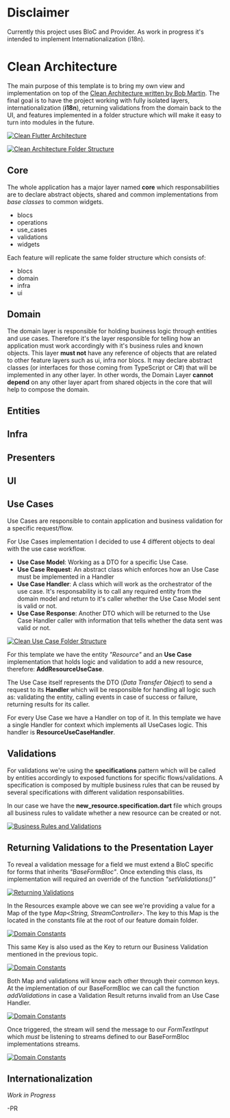 # Disclaimer
Currently this project uses BloC and Provider. As work in progress it's intended to implement Internationalization (i18n).

# Clean Architecture
The main purpose of this template is to bring my own view and implementation on top of the [Clean Architecture written by Bob Martin](https://blog.cleancoder.com/uncle-bob/2012/08/13/the-clean-architecture.html). The final goal is to have the project working with fully isolated layers, internationalization (**i18n**), returning validations from the domain back to the UI, and features implemented in a folder structure which will make it easy to turn into modules in the future. 

[![Clean Flutter Architecture](https://i.imgur.com/aPBJQP4.jpg)](https://github.com/gjmcodes/flutter_clean_template)




[![Clean Architecture Folder Structure](https://i.imgur.com/hN1JTvC.png)](https://github.com/gjmcodes/flutter_clean_template)



## Core
The whole application has a major layer named **core** which responsabilities are to declare abstract objects, shared and common implementations from *base classes* to common widgets.

- blocs
- operations
- use_cases
- validations
- widgets

Each feature will replicate the same folder structure which consists of:
- blocs
- domain
- infra
- ui

## Domain
The domain layer is responsible for holding business logic through entities and use cases. Therefore it's the layer responsible for telling how an application must work accordingly with it's business rules and known objects. This layer **must not** have any reference of objects that are related to other feature layers such as ui, infra nor blocs. It may declare abstract classes (or interfaces for those coming from TypeScript or C#) that will be implemented in any other layer. In other words, the Domain Layer **cannot depend** on any other layer apart from shared objects in the core that will help to compose the domain.

## Entities
## Infra
## Presenters
## UI



## Use Cases
Use Cases are responsible to contain application and business validation for a specific request/flow.

For Use Cases implementation I decided to use 4 different objects to deal with the use case workflow.

- **Use Case Model**: Working as a DTO for a specific Use Case.
- **Use Case Request**: An abstract class which enforces how an Use Case must be implemented in a Handler
- **Use Case Handler**: A class which will work as the orchestrator of the use case. It's responsability is to call any required entity from the domain model and return to it's caller whether the Use Case Model sent is valid or not.
- **Use Case Response**: Another DTO which will be returned to the Use Case Handler caller with information that tells whether the data sent was valid or not.

[![Clean Use Case Folder Structure](https://i.imgur.com/29gWhQv.png)](https://github.com/gjmcodes/flutter_clean_template)

 For this template we have the entity *"Resource"* and an **Use Case** implementation that holds logic and validation to add a new resource, therefore: **AddResourceUseCase**.

The Use Case itself represents the DTO (*Data Transfer Object*) to send a request to its **Handler** which will be responsible for handling all logic such as: validating the entity, calling events in case of success or failure, returning results for its caller.

For every Use Case we have a Handler on top of it. In this template we have a single Handler for context which implements all UseCases logic. This handler is **ResourceUseCaseHandler**.

## Validations
For validations we're using the **specifications** pattern which will be called by entities accordingly to exposed functions for specific flows/validations. A specification is composed by multiple business rules that can be reused by several specifications with different validation responsabilities.

In our case we have the **new_resource.specification.dart** file which groups all business rules to validate whether a new resource can be created or not.

[![Business Rules and Validations](https://i.imgur.com/jmq2snP.png)](https://github.com/gjmcodes/flutter_clean_template)


## Returning Validations to the Presentation Layer
To reveal a validation message for a field we must extend a BloC specific for forms that inherits *"BaseFormBloc"*. Once extending this class, its implementation will required an override of the function *"setValidations()"*

[![Returning Validations](https://i.imgur.com/duFd9MI.png)](https://github.com/gjmcodes/flutter_clean_template)

In the Resources example above we can see we're providing a value for a Map of the type *Map<String, StreamController<String>>*. The key to this Map is the located in the constants file at the root of our feature domain folder.
 
 [![Domain Constants](https://i.imgur.com/VJJbSh3.png)](https://github.com/gjmcodes/flutter_clean_template)

This same Key is also used as the Key to return our Business Validation mentioned in the previous topic.

[![Domain Constants](https://i.imgur.com/erlaNUv.png)](https://github.com/gjmcodes/flutter_clean_template)

Both Map and validations will know each other through their common keys. At the implementation of our BaseFormBloc we can call the function *addValidations* in case a Validation Result returns invalid from an Use Case Handler.

[![Domain Constants](https://i.imgur.com/erlaNUv.png)](https://github.com/gjmcodes/flutter_clean_template)

Once triggered, the stream will send the message to our *FormTextInput* which *must* be listening to streams defined to our BaseFormBloc implementations streams.

[![Domain Constants](https://i.imgur.com/Sg4FCj5.png)](https://github.com/gjmcodes/flutter_clean_template)


## Internationalization
*Work in Progress*

 -PR
